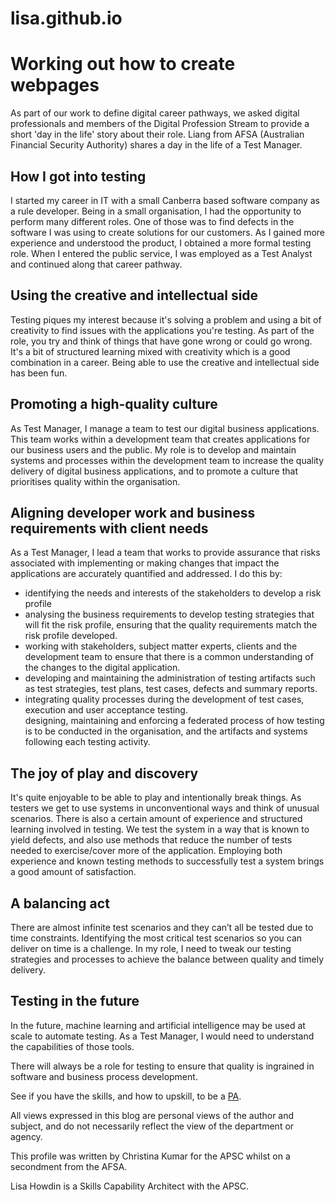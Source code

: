 # lisa.github.io
<h1>Working out how to create webpages</h1>


As part of our work to define digital career pathways, we asked digital professionals and members of the Digital Profession Stream to provide a short 'day in the life' story about their role. Liang from AFSA (Australian Financial Security Authority) shares a day in the life of a Test Manager. 

<h2>How I got into testing</h2>
I started my career in IT with a small Canberra based software company as a rule developer. Being in a small organisation, I had the opportunity to perform many different roles. One of those was to find defects in the software I was using to create solutions for our customers. As I gained more experience and understood the product, I obtained a more formal testing role. When I entered the public service, I was employed as a Test Analyst and continued along that career pathway.

<h2>Using the creative and intellectual side</h2>
Testing piques my interest because it's solving a problem and using a bit of creativity to find issues with the applications you're testing. As part of the role, you try and think of things that have gone wrong or could go wrong. It's a bit of structured learning mixed with creativity which is a good combination in a career. Being able to use the creative and intellectual side has been fun.

<h2>Promoting a high-quality culture</h2>
As Test Manager, I manage a team to test our digital business applications. This team works within a development team that creates applications for our business users and the public. My role is to develop and maintain systems and processes within the development team to increase the quality delivery of digital business applications, and to promote a culture that prioritises quality within the organisation.

<h2>Aligning developer work and business requirements with client needs</h2>
As a Test Manager, I lead a team that works to provide assurance that risks associated with implementing or making changes that impact the applications are accurately quantified and addressed. I do this by:

<ul>
<li>identifying the needs and interests of the stakeholders to develop a risk profile</li>
<li>analysing the business requirements to develop testing strategies that will fit the risk profile, ensuring that the quality requirements match the risk profile developed.</li>
<li>working with stakeholders, subject matter experts, clients and the development team to ensure that there is a common understanding of the changes to the digital application.</li>
<li>developing and maintaining the administration of testing artifacts such as test strategies, test plans, test cases, defects and summary reports.</li>
<li>integrating quality processes during the development of test cases, execution and user acceptance testing.</li>
designing, maintaining and enforcing a federated process of how testing is to be conducted in the organisation, and the artifacts and systems following each testing activity.</li>
</ul>
<h2>The joy of play and discovery</h2>
It's quite enjoyable to be able to play and intentionally break things. As testers we get to use systems in unconventional ways and think of unusual scenarios. There is also a certain amount of experience and structured learning involved in testing. We test the system in a way that is known to yield defects, and also use methods that reduce the number of tests needed to exercise/cover more of the application. Employing both experience and known testing methods to successfully test a system brings a good amount of satisfaction.

<h2>A balancing act</h2>
There are almost infinite test scenarios and they can’t all be tested due to time constraints. Identifying the most critical test scenarios so you can deliver on time is a challenge. In my role, I need to tweak our testing strategies and processes to achieve the balance between quality and timely delivery.

<h2>Testing in the future</h2>
In the future, machine learning and artificial intelligence may be used at scale to automate testing.  As a Test Manager, I would need to understand the capabilities of those tools.

There will always be a role for testing to ensure that quality is ingrained in software and business process development.


See if you have the skills, and how to upskill, to be a <a href="https://github.com/lisahowdin/lisa.github.io/blob/main/PA">PA</a>.

All views expressed in this blog are personal views of the author and subject, and do not necessarily reflect the view of the department or agency.


This profile was written by Christina Kumar for the APSC whilst on a secondment from the AFSA.

Lisa Howdin is a Skills Capability Architect with the APSC.
